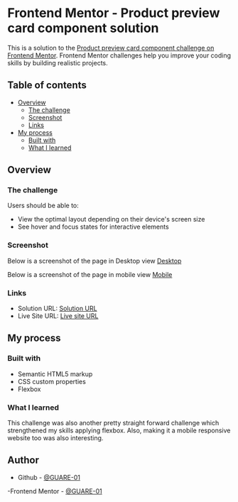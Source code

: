 # Frontend Mentor - Product preview card component solution

This is a solution to the [Product preview card component challenge on Frontend Mentor](https://www.frontendmentor.io/challenges/product-preview-card-component-GO7UmttRfa). Frontend Mentor challenges help you improve your coding skills by building realistic projects. 

## Table of contents

- [Overview](#overview)
  - [The challenge](#the-challenge)
  - [Screenshot](#screenshot)
  - [Links](#links)
- [My process](#my-process)
  - [Built with](#built-with)
  - [What I learned](#what-i-learned)


## Overview

### The challenge

Users should be able to:

- View the optimal layout depending on their device's screen size
- See hover and focus states for interactive elements

### Screenshot

Below is a screenshot of the page in Desktop view
[Desktop](./images/Desktop-screenshot.png)

Below is a screenshot of the page in mobile view
[Mobile](./images/Mobile-screenshot.png)


### Links

- Solution URL: [Solution URL](https://your-solution-url.com)
- Live Site URL: [Live site URL ](https://your-live-site-url.com)

## My process

### Built with

- Semantic HTML5 markup
- CSS custom properties
- Flexbox

### What I learned

This challenge was also another pretty straight forward challenge which strengthened my skills applying flexbox. Also, making it a mobile responsive website too was also interesting.



## Author

- Github - [@GUARE-01](https://github.com/GUARE-01)

-Frontend Mentor - [@GUARE-01](https://www.frontendmentor.io/profile/GUARE-01) 


